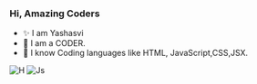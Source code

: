 
### Hi, Amazing Coders
- ✨ I am Yashasvi
- 🔭 I am a CODER.
- 👯 I know Coding languages like HTML, JavaScript,CSS,JSX.

![H](https://user-images.githubusercontent.com/75117366/126066905-d4f8dc98-6a12-40fa-81d6-ed28192a556a.png)
![Js](https://user-images.githubusercontent.com/75117366/126066932-1043ab45-b384-40d1-8a9f-9f97b3a4e403.png)





